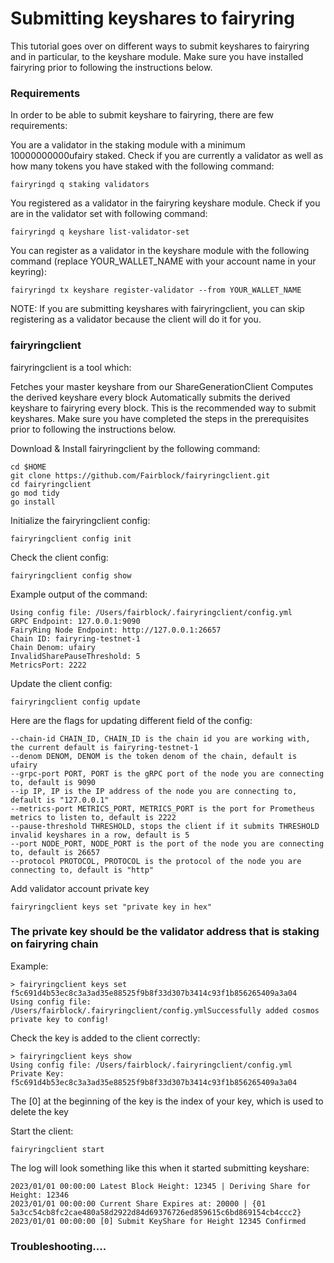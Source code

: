 # Submitting keyshares to fairyring
This tutorial goes over on different ways to submit keyshares to fairyring and in particular, to the keyshare module. Make sure you have installed fairyring prior to following the instructions below.

### Requirements
In order to be able to submit keyshare to fairyring, there are few requirements:

You are a validator in the staking module with a minimum 10000000000ufairy staked. Check if you are currently a validator as well as how many tokens you have staked with the following command:
```
fairyringd q staking validators 
```
You registered as a validator in the fairyring keyshare module. Check if you are in the validator set with following command:
```
fairyringd q keyshare list-validator-set
```
You can register as a validator in the keyshare module with the following command (replace YOUR_WALLET_NAME with your account name in your keyring):
```
fairyringd tx keyshare register-validator --from YOUR_WALLET_NAME
```
NOTE: If you are submitting keyshares with fairyringclient, you can skip registering as a validator because the client will do it for you.

### fairyringclient
fairyringclient is a tool which:

Fetches your master keyshare from our ShareGenerationClient
Computes the derived keyshare every block
Automatically submits the derived keyshare to fairyring every block.
This is the recommended way to submit keyshares. Make sure you have completed the steps in the prerequisites prior to following the instructions below.

Download & Install fairyringclient by the following command:
```
cd $HOME
git clone https://github.com/Fairblock/fairyringclient.git
cd fairyringclient
go mod tidy
go install
```
Initialize the fairyringclient config:
```
fairyringclient config init
```
Check the client config:
```
fairyringclient config show
```
Example output of the command:
```
Using config file: /Users/fairblock/.fairyringclient/config.yml
GRPC Endpoint: 127.0.0.1:9090
FairyRing Node Endpoint: http://127.0.0.1:26657
Chain ID: fairyring-testnet-1
Chain Denom: ufairy
InvalidSharePauseThreshold: 5
MetricsPort: 2222
```
Update the client config:
```
fairyringclient config update
```
Here are the flags for updating different field of the config:
```
--chain-id CHAIN_ID, CHAIN_ID is the chain id you are working with, the current default is fairyring-testnet-1
--denom DENOM, DENOM is the token denom of the chain, default is ufairy
--grpc-port PORT, PORT is the gRPC port of the node you are connecting to, default is 9090
--ip IP, IP is the IP address of the node you are connecting to, default is "127.0.0.1"
--metrics-port METRICS_PORT, METRICS_PORT is the port for Prometheus metrics to listen to, default is 2222
--pause-threshold THRESHOLD, stops the client if it submits THRESHOLD invalid keyshares in a row, default is 5
--port NODE_PORT, NODE_PORT is the port of the node you are connecting to, default is 26657
--protocol PROTOCOL, PROTOCOL is the protocol of the node you are connecting to, default is "http"
```
Add validator account private key
```
fairyringclient keys set "private key in hex"
```
### The private key should be the validator address that is staking on fairyring chain

Example:
```
> fairyringclient keys set f5c691d4b53ec8c3a3ad35e88525f9b8f33d307b3414c93f1b856265409a3a04
Using config file: /Users/fairblock/.fairyringclient/config.ymlSuccessfully added cosmos private key to config!
```

Check the key is added to the client correctly:
```
> fairyringclient keys show  
Using config file: /Users/fairblock/.fairyringclient/config.yml
Private Key: f5c691d4b53ec8c3a3ad35e88525f9b8f33d307b3414c93f1b856265409a3a04  
```
The [0] at the beginning of the key is the index of your key, which is used to delete the key

Start the client:
```
fairyringclient start
```
The log will look something like this when it started submitting keyshare:
```
2023/01/01 00:00:00 Latest Block Height: 12345 | Deriving Share for Height: 12346                
2023/01/01 00:00:00 Current Share Expires at: 20000 | {01 5a3cc54cb8fc2cae480a58d2922d84d69376726ed859615c6bd869154cb4ccc2}                
2023/01/01 00:00:00 [0] Submit KeyShare for Height 12345 Confirmed
```

### Troubleshooting....
